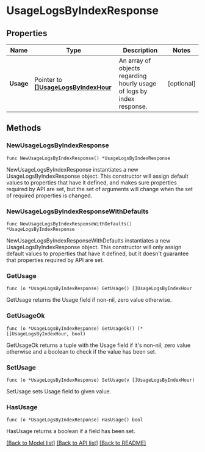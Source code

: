# UsageLogsByIndexResponse

## Properties

Name | Type | Description | Notes
---- | ---- | ----------- | ------
**Usage** | Pointer to [**[]UsageLogsByIndexHour**](UsageLogsByIndexHour.md) | An array of objects regarding hourly usage of logs by index response. | [optional] 

## Methods

### NewUsageLogsByIndexResponse

`func NewUsageLogsByIndexResponse() *UsageLogsByIndexResponse`

NewUsageLogsByIndexResponse instantiates a new UsageLogsByIndexResponse object.
This constructor will assign default values to properties that have it defined,
and makes sure properties required by API are set, but the set of arguments
will change when the set of required properties is changed.

### NewUsageLogsByIndexResponseWithDefaults

`func NewUsageLogsByIndexResponseWithDefaults() *UsageLogsByIndexResponse`

NewUsageLogsByIndexResponseWithDefaults instantiates a new UsageLogsByIndexResponse object.
This constructor will only assign default values to properties that have it defined,
but it doesn't guarantee that properties required by API are set.

### GetUsage

`func (o *UsageLogsByIndexResponse) GetUsage() []UsageLogsByIndexHour`

GetUsage returns the Usage field if non-nil, zero value otherwise.

### GetUsageOk

`func (o *UsageLogsByIndexResponse) GetUsageOk() (*[]UsageLogsByIndexHour, bool)`

GetUsageOk returns a tuple with the Usage field if it's non-nil, zero value otherwise
and a boolean to check if the value has been set.

### SetUsage

`func (o *UsageLogsByIndexResponse) SetUsage(v []UsageLogsByIndexHour)`

SetUsage sets Usage field to given value.

### HasUsage

`func (o *UsageLogsByIndexResponse) HasUsage() bool`

HasUsage returns a boolean if a field has been set.


[[Back to Model list]](../README.md#documentation-for-models) [[Back to API list]](../README.md#documentation-for-api-endpoints) [[Back to README]](../README.md)


